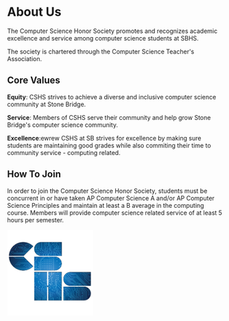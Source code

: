<!-- markdownlint-disable MD033 -->

# About Us

The Computer Science Honor Society promotes and recognizes academic excellence and service among computer science students at SBHS.

The society is chartered through the Computer Science Teacher's Association.

## Core Values

**Equity**: CSHS strives to achieve a diverse and inclusive computer science community at Stone Bridge.

**Service**: Members of CSHS serve their community and help grow Stone Bridge's computer science community.

**Excellence**:ewrew CSHS at SB strives for excellence by making sure students are maintaining good grades while also commiting their time to community service - computing related.

## How To Join

In order to join the Computer Science Honor Society, students must be concurrent in or have taken AP Computer Science A and/or AP Computer Science Principles and maintain at least a B average in the computing course. Members will provide computer science related service of at least 5 hours per semester.

<img src="images/CSHS_Logo_square_letters.png" alt="Test" width="200" height="200">
